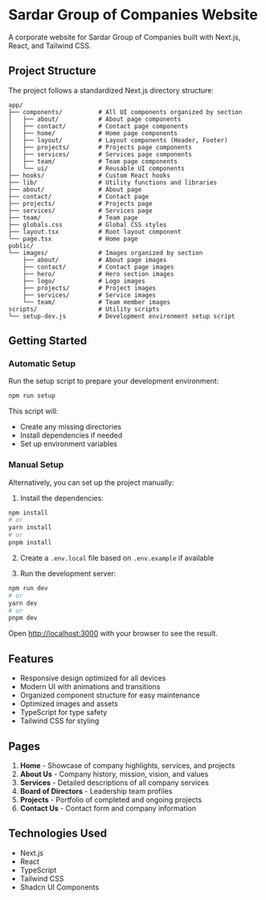 # Sardar Group of Companies Website

A corporate website for Sardar Group of Companies built with Next.js, React, and Tailwind CSS.

## Project Structure

The project follows a standardized Next.js directory structure:

```
app/
├── components/          # All UI components organized by section
│   ├── about/           # About page components
│   ├── contact/         # Contact page components
│   ├── home/            # Home page components
│   ├── layout/          # Layout components (Header, Footer)
│   ├── projects/        # Projects page components
│   ├── services/        # Services page components
│   ├── team/            # Team page components
│   └── ui/              # Reusable UI components
├── hooks/               # Custom React hooks
├── lib/                 # Utility functions and libraries
├── about/               # About page
├── contact/             # Contact page
├── projects/            # Projects page
├── services/            # Services page
├── team/                # Team page
├── globals.css          # Global CSS styles
├── layout.tsx           # Root layout component
└── page.tsx             # Home page
public/
└── images/              # Images organized by section
    ├── about/           # About page images
    ├── contact/         # Contact page images
    ├── hero/            # Hero section images
    ├── logo/            # Logo images
    ├── projects/        # Project images
    ├── services/        # Service images
    └── team/            # Team member images
scripts/                 # Utility scripts
└── setup-dev.js         # Development environment setup script
```

## Getting Started

### Automatic Setup

Run the setup script to prepare your development environment:

```bash
npm run setup
```

This script will:
- Create any missing directories
- Install dependencies if needed
- Set up environment variables

### Manual Setup

Alternatively, you can set up the project manually:

1. Install the dependencies:

```bash
npm install
# or
yarn install
# or
pnpm install
```

2. Create a `.env.local` file based on `.env.example` if available

3. Run the development server:

```bash
npm run dev
# or
yarn dev
# or
pnpm dev
```

Open [http://localhost:3000](http://localhost:3000) with your browser to see the result.

## Features

- Responsive design optimized for all devices
- Modern UI with animations and transitions
- Organized component structure for easy maintenance
- Optimized images and assets
- TypeScript for type safety
- Tailwind CSS for styling

## Pages

1. **Home** - Showcase of company highlights, services, and projects
2. **About Us** - Company history, mission, vision, and values
3. **Services** - Detailed descriptions of all company services
4. **Board of Directors** - Leadership team profiles
5. **Projects** - Portfolio of completed and ongoing projects
6. **Contact Us** - Contact form and company information

## Technologies Used

- Next.js
- React
- TypeScript
- Tailwind CSS
- Shadcn UI Components 